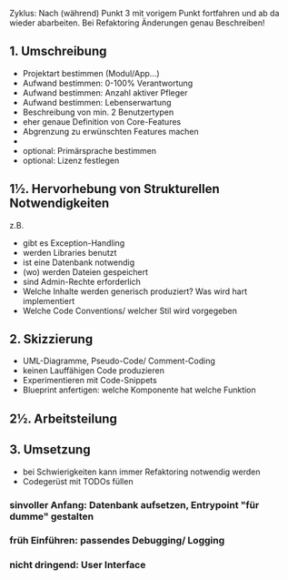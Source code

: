Zyklus:
Nach (während) Punkt 3 mit vorigem Punkt fortfahren und ab da wieder abarbeiten. Bei Refaktoring Änderungen genau Beschreiben!


## 1. Umschreibung
 - Projektart bestimmen (Modul/App...)
 - Aufwand bestimmen: 0-100% Verantwortung
 - Aufwand bestimmen: Anzahl aktiver Pfleger
 - Aufwand bestimmen: Lebenserwartung
 - Beschreibung von min. 2 Benutzertypen
 - eher genaue Definition von Core-Features
 - Abgrenzung zu erwünschten Features machen
 - 
 - optional: Primärsprache bestimmen
 - optional: Lizenz festlegen

## 1½. Hervorhebung von Strukturellen Notwendigkeiten
z.B.
 - gibt es Exception-Handling
 - werden Libraries benutzt
 - ist eine Datenbank notwendig
 - (wo) werden Dateien gespeichert
 - sind Admin-Rechte erforderlich
 - Welche Inhalte werden generisch produziert? Was wird hart implementiert
 - Welche Code Conventions/ welcher Stil wird vorgegeben

## 2. Skizzierung
 - UML-Diagramme, Pseudo-Code/ Comment-Coding
 - keinen Lauffähigen Code produzieren
 - Experimentieren mit Code-Snippets
 - Blueprint anfertigen: welche Komponente hat welche Funktion

## 2½. Arbeitsteilung

## 3. Umsetzung
 - bei Schwierigkeiten kann immer Refaktoring notwendig werden
 - Codegerüst mit TODOs füllen
### sinvoller Anfang: Datenbank aufsetzen, Entrypoint "für dumme" gestalten
### früh Einführen: passendes Debugging/ Logging
### nicht dringend: User Interface

